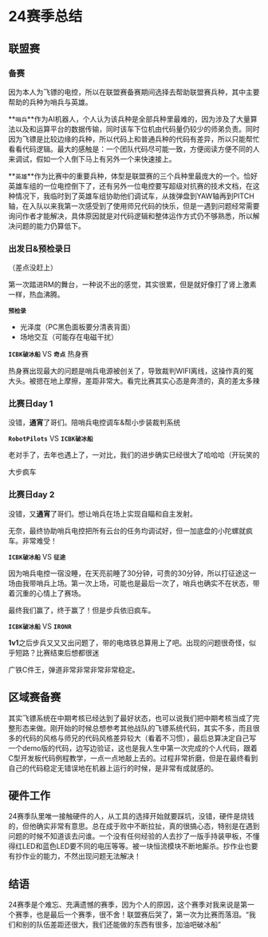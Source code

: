 # 24赛季总结

## 联盟赛

### 备赛

因为本人为飞镖的电控，所以在联盟赛备赛期间选择去帮助联盟赛兵种，其中主要帮助的兵种为哨兵与英雄。

**`哨兵`**作为AI机器人，个人认为该兵种是全部兵种里最难的，因为涉及了大量算法以及和运算平台的数据传输，同时该车下位机由代码量仍较少的师弟负责。同时因为飞镖是比较边缘的兵种，所以代码上和普通兵种的代码有差异，所以只能帮忙看看代码逻辑。最大的感触是：一个团队代码尽可能一致，方便阅读方便不同的人来调试，假如一个人倒下马上有另外一个来快速接上。

**`英雄`**作为比赛中的重要兵种，体型是联盟赛的三个兵种里最庞大的一个。恰好英雄车组的一位电控倒下了，还有另外一位电控要写超级对抗赛的技术文档，在这种情况下，我临时到了英雄车组协助他们调试车，从拨弹盘到YAW轴再到PITCH轴，在入队以来我第一次感受到了使用师兄代码的快乐，但是一遇到问题经常需要询问作者才能解决，具体原因就是对代码逻辑和整体运作方式仍不够熟悉，所以解决问题的能力仍算低下。

### 出发日&预检录日

（差点没赶上）

第一次踏进RM的舞台，一种说不出的感觉，其实很累，但是就好像打了肾上激素一样，热血沸腾。

**`预检录`** 

- 光泽度（PC黑色面板要分清表背面）
- 场地交互（可能存在电磁干扰）

**`ICBK破冰船`** VS **`奇点`** 热身赛

热身赛出现最大的问题是哨兵电源被创关了，导致裁判WIFI离线，这操作真的冤大头。被摁在地上摩擦，差距非常大。看完比赛其实心态是奔溃的，真的差太多辣

### 比赛日day 1

没错，**通宵**了哥们。陪哨兵电控调车&帮小步装裁判系统

**`RobotPilots`** VS **`ICBK破冰船`**

老对手了，去年也遇上了，一对比，我们的进步确实已经很大了哈哈哈（开玩笑的

大步疯车

### 比赛日day 2

没错，又**通宵**了哥们。想让哨兵在场上实现自瞄和自主发射。

无奈，最终协助哨兵电控把所有云台的任务均调试好，但一加底盘的小陀螺就疯车。非常难受！

**`ICBK破冰船`** VS **`征途`**

因为哨兵电控一宿没睡，在天亮前睡了30分钟，可贵的30分钟，所以打征途这一场由我带哨兵上场。第一次上场，可能也是最后一次了，哨兵也确实不在状态，带着沉重的心情上了赛场。

最终我们赢了，终于赢了！但是步兵依旧疯车。

**`ICBK破冰船`** VS **`IRONR`**

**1v1**之后步兵又又又出问题了，带的电烙铁总算用上了吧。出现的问题很奇怪，似乎短路？比赛结束后想都很迷

广铁C件王，弹道非常非常非常非常稳定。

## 区域赛备赛

其实飞镖系统在中期考核已经达到了最好状态，也可以说我们把中期考核当成了完整形态来做。刚开始的时候总想参考其他战队的飞镖系统代码，其实不多，而且很多的代码的风格与师兄的代码风格差异较大（看着不习惯），最后总算决定自己写一个demo版的代码，边写边验证，这也是我人生中第一次完成的个人代码，跟着C型开发板代码例程教学，一点一点地敲上去的。过程非常折磨，但是在最终看到自己的代码稳定无错误地在机器上运行的时候，是非常有成就感的。

## 硬件工作

24赛季队里唯一接触硬件的人，从工具的选择开始就要踩坑，没错，硬件是烧钱的，但他确实非常有意思。总在成于败中不断拉扯，真的很搞心态，特别是在遇到问题的时候不知道该去问谁。一个没有任何经验的人去抄了一版手持装甲板，不懂得红LED和蓝色LED要不同的电压等等。被一块恒流模块不断地厮杀。抄作业也要有抄作业的能力，不然出现问题无法解决！

## 结语

24赛季是个难忘、充满遗憾的赛季，因为个人的原因，这个赛季对我来说是第一个赛季，也是最后一个赛季，很不舍！联盟赛后哭了，第一次为比赛而落泪。“我们和别的队伍差距还很大，我们还能做的东西有很多，加油吧破冰船”

